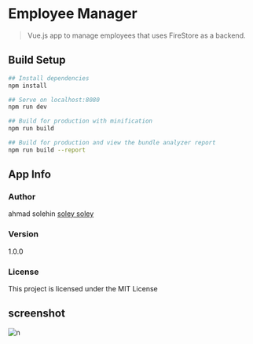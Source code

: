 # Employee Manager

> Vue.js app to manage employees that uses FireStore as a backend.

## Build Setup

``` bash
## Install dependencies
npm install

## Serve on localhost:8080
npm run dev

## Build for production with minification
npm run build

## Build for production and view the bundle analyzer report
npm run build --report
```

## App Info

### Author

ahmad solehin
[soley soley](http://www.ahmadsolehin.com)

### Version

1.0.0

### License

This project is licensed under the MIT License

## screenshot

![n](https://user-images.githubusercontent.com/12325386/34167448-c98ec0e2-e51c-11e7-8509-8f26c6f59501.JPG)

